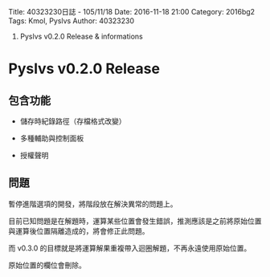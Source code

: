 Title: 40323230日誌 - 105/11/18
Date: 2016-11-18 21:00
Category: 2016bg2
Tags: Kmol, Pyslvs
Author: 40323230

1. Pyslvs v0.2.0 Release & informations

<!-- PELICAN_END_SUMMARY -->

Pyslvs v0.2.0 Release
===

包含功能
---

* 儲存時紀錄路徑（存檔格式改變）

* 多種輔助與控制面板

* 授權聲明

問題
---

暫停進階選項的開發，將階段放在解決異常的問題上。

目前已知問題是在解題時，運算某些位置會發生錯誤，推測應該是之前將原始位置與運算後位置隔離造成的，將會修正此問題。

而 v0.3.0 的目標就是將運算解果重複帶入迴圈解題，不再永遠使用原始位置。

原始位置的欄位會刪除。